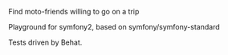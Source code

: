 Find moto-friends willing to go on a trip

Playground for symfony2, based on symfony/symfony-standard

Tests driven by Behat.


